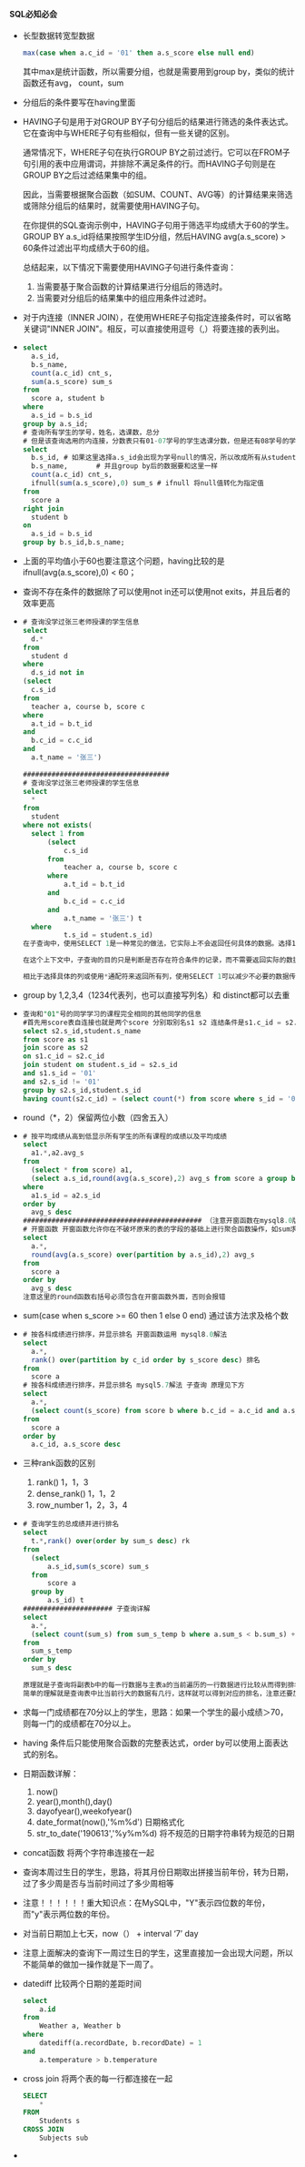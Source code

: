 #### SQL必知必会

- 长型数据转宽型数据

  ```sql
  max(case when a.c_id = '01' then a.s_score else null end)
  ```

  其中max是统计函数，所以需要分组，也就是需要用到group by，类似的统计函数还有avg， count，sum

- 分组后的条件要写在having里面

- HAVING子句是用于对GROUP BY子句分组后的结果进行筛选的条件表达式。它在查询中与WHERE子句有些相似，但有一些关键的区别。

  通常情况下，WHERE子句在执行GROUP BY之前过滤行。它可以在FROM子句引用的表中应用谓词，并排除不满足条件的行。而HAVING子句则是在GROUP BY之后过滤结果集中的组。

  因此，当需要根据聚合函数（如SUM、COUNT、AVG等）的计算结果来筛选或筛除分组后的结果时，就需要使用HAVING子句。

  在你提供的SQL查询示例中，HAVING子句用于筛选平均成绩大于60的学生。GROUP BY a.s_id将结果按照学生ID分组，然后HAVING avg(a.s_score) > 60条件过滤出平均成绩大于60的组。

  总结起来，以下情况下需要使用HAVING子句进行条件查询：

  1. 当需要基于聚合函数的计算结果进行分组后的筛选时。
  2. 当需要对分组后的结果集中的组应用条件过滤时。

- 对于内连接（INNER JOIN），在使用WHERE子句指定连接条件时，可以省略关键词"INNER JOIN"。相反，可以直接使用逗号（,）将要连接的表列出。

- ```sql
  select
  	a.s_id,
  	b.s_name,
  	count(a.c_id) cnt_s,
  	sum(a.s_score) sum_s
  from
  	score a, student b
  where
  	a.s_id = b.s_id
  group by a.s_id;
  # 查询所有学生的学号，姓名，选课数，总分
  # 但是该查询选用的内连接，分数表只有01-07学号的学生选课分数，但是还有08学号的学习存在，可能该同学缺考，通过该查询后的最终数据会出现没有08学生的信息，如果需要该学生的记录的话，则只需要将内连接改成外连接，左连接是左边的表数据一定存在。但是还要注意将where改成on，并且最重要的是需要在 GROUP BY 子句中包括所有非聚合列，以便与聚合函数一起使用，也就是在group by后添加b.s_name
  select
  	b.s_id, # 如果这里选择a.s_id会出现为学号null的情况，所以改成所有从student表中取得数据，	
  	b.s_name,   	# 并且group by后的数据要和这里一样
  	count(a.c_id) cnt_s,
  	ifnull(sum(a.s_score),0) sum_s # ifnull 将null值转化为指定值
  from
  	score a
  right join
  	student b
  on
  	a.s_id = b.s_id
  group by b.s_id,b.s_name;
  ```

- 上面的平均值小于60也要注意这个问题，having比较的是ifnull(avg(a.s_score),0) < 60；

- 查询不存在条件的数据除了可以使用not in还可以使用not exits，并且后者的效率更高

- ```sql
  # 查询没学过张三老师授课的学生信息
  select
  	d.*
  from 
  	student d
  where
  	d.s_id not in
  (select
  	c.s_id
  from
  	teacher a, course b, score c
  where
  	a.t_id = b.t_id
  and
  	b.c_id = c.c_id
  and
  	a.t_name = '张三')
  	
  ####################################
  # 查询没学过张三老师授课的学生信息
  select
  	*
  from 
  	student
  where not exists(
  	select 1 from
  		(select
  			c.s_id
  		from
  			teacher a, course b, score c
  		where
  			a.t_id = b.t_id
  		and
  			b.c_id = c.c_id
  		and
  			a.t_name = '张三') t
  	where
  			t.s_id = student.s_id)
  在子查询中，使用SELECT 1是一种常见的做法，它实际上不会返回任何具体的数据。选择1是为了简化查询并提高性能。
  
  在这个上下文中，子查询的目的只是判断是否存在符合条件的记录，而不需要返回实际的数据。因此，选择1作为子查询的结果是一种惯用的做法，表示只需返回一个任意的非空值即可。
  
  相比于选择具体的列或使用*通配符来返回所有列，使用SELECT 1可以减少不必要的数据传输和处理，从而提高查询的性能。因为在这里我们只关心是否存在符合条件的记录，而不需要实际的数据内容。
  ```

- group by 1,2,3,4（1234代表列，也可以直接写列名）和 distinct都可以去重

- ```sql
  查询和"01"号的同学学习的课程完全相同的其他同学的信息 
  #首先用score表自连接也就是两个score 分别取别名s1 s2 连结条件是s1.c_id = s2.c_id 然后把s1表看做01号学生的成绩表也就是增加限制条件为 and s1.s_id = '01',把s2这张表看做除了01号学生的成绩表也就是and s2.s_id != '01',然后再进行分组汇总,把s2表的学生id进行分组后,加入having作为过滤条件,也就是想要达到s1 与s2课程id是一样的之后再加上 把学习课程的数量也进行计数相比较(因为01号学生学习了三门课程,having要过滤掉不等于三的),这样就获得了课程id一致,课程数量也一致的s2学生id了  ,最后和student表join 获得学生姓名
  select s2.s_id,student.s_name
  from score as s1 
  join score as s2 
  on s1.c_id = s2.c_id
  join student on student.s_id = s2.s_id
  and s1.s_id = '01'
  and s2.s_id != '01'
  group by s2.s_id,student.s_id
  having count(s2.c_id) = (select count(*) from score where s_id = '01')
  ```

- round（*，2）保留两位小数（四舍五入）

- ```sql
  # 按平均成绩从高到低显示所有学生的所有课程的成绩以及平均成绩
  select
  	a1.*,a2.avg_s
  from
  	(select * from score) a1,
  	(select a.s_id,round(avg(a.s_score),2) avg_s from score a group by a.s_id) a2
  where
  	a1.s_id = a2.s_id
  order by
  	avg_s desc
  ############################################ （注意开窗函数在mysql8.0版本后才加入）
  # 开窗函数 开窗函数允许你在不破坏原来的表的字段的基础上进行聚合函数操作，如sum求和，count计数，avg求均值
  select
  	a.*,
  	round(avg(a.s_score) over(partition by a.s_id),2) avg_s
  from
  	score a
  order by
  	avg_s desc
  注意这里的round函数右括号必须包含在开窗函数外面，否则会报错
  ```

- sum(case when s_score >= 60 then 1 else 0 end) 通过该方法求及格个数

- ```sql
  # 按各科成绩进行排序，并显示排名 开窗函数运用 mysql8.0解法
  select
  	a.*,
  	rank() over(partition by c_id order by s_score desc) 排名
  from
  	score a
  # 按各科成绩进行排序，并显示排名 mysql5.7解法 子查询 原理见下方
  select
  	a.*,
  	(select count(s_score) from score b where b.c_id = a.c_id and a.s_score < b.s_score) + 1 排名
  from
  	score a
  order by
  	a.c_id, a.s_score desc
  ```

- 三种rank函数的区别

  1. rank() 1，1，3
  2. dense_rank() 1，1，2
  3. row_number 1，2，3，4

- ```sql
  # 查询学生的总成绩并进行排名
  select
  	t.*,rank() over(order by sum_s desc) rk
  from
  	(select
  		a.s_id,sum(s_score) sum_s
  	from
  		score a
  	group by
  		a.s_id) t
  ###################### 子查询详解
  select
  	a.*,
  	(select count(sum_s) from sum_s_temp b where a.sum_s < b.sum_s) + 1 rk
  from
  	sum_s_temp
  order by 
  	sum_s desc
  	
  原理就是子查询将副表b中的每一行数据与主表a的当前遍历的一行数据进行比较从而得到排名
  简单的理解就是查询表中比当前行大的数据有几行，这样就可以得到对应的排名，注意还要加1，因为排名是从1开始的
  ```

- 求每一门成绩都在70分以上的学生，思路：如果一个学生的最小成绩＞70，则每一门的成绩都在70分以上。

- having 条件后只能使用聚合函数的完整表达式，order by可以使用上面表达式的别名。

- 日期函数详解：

  1. now()
  2. year(),month(),day()
  3. dayofyear(),weekofyear()
  4. date_format(now(),'%m%d') 日期格式化
  5. str_to_date('190613','%y%m%d) 将不规范的日期字符串转为规范的日期

- concat函数 将两个字符串连接在一起

- 查询本周过生日的学生，思路，将其月份日期取出拼接当前年份，转为日期，过了多少周是否与当前时间过了多少周相等

- 注意！！！！！！重大知识点：在MySQL中，"Y"表示四位数的年份，而"y"表示两位数的年份。

- 对当前日期加上七天，now（） + interval ‘7’ day

- 注意上面解决的查询下一周过生日的学生，这里直接加一会出现大问题，所以不能简单的做加一操作就是下一周了。

- datediff 比较两个日期的差距时间 

  ```sql
  select
      a.id
  from
      Weather a, Weather b
  where
      datediff(a.recordDate, b.recordDate) = 1
  and
      a.temperature > b.temperature
  ```

- cross join 将两个表的每一行都连接在一起

  ```sql
  SELECT 
      *
  FROM
      Students s
  CROSS JOIN
      Subjects sub
  ```

- 

